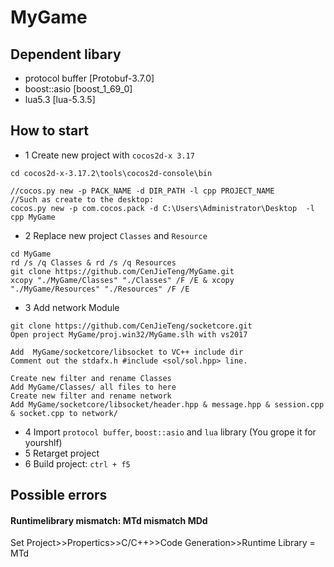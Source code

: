 # MyGame


## Dependent libary
- protocol buffer [Protobuf-3.7.0]
- boost::asio [boost_1_69_0]
- lua5.3 [lua-5.3.5]

## How to start
- 1 Create new project with `cocos2d-x 3.17`
```
cd cocos2d-x-3.17.2\tools\cocos2d-console\bin

//cocos.py new -p PACK_NAME -d DIR_PATH -l cpp PROJECT_NAME
//Such as create to the desktop:
cocos.py new -p com.cocos.pack -d C:\Users\Administrator\Desktop  -l cpp MyGame
```

- 2 Replace new project `Classes` and `Resource` 
```
cd MyGame
rd /s /q Classes & rd /s /q Resources
git clone https://github.com/CenJieTeng/MyGame.git
xcopy "./MyGame/Classes" "./Classes" /F /E & xcopy "./MyGame/Resources" "./Resources" /F /E
```

- 3 Add network Module
```
git clone https://github.com/CenJieTeng/socketcore.git
Open project MyGame/proj.win32/MyGame.slh with vs2017

Add  MyGame/socketcore/libsocket to VC++ include dir
Comment out the stdafx.h #include <sol/sol.hpp> line.

Create new filter and rename Classes
Add MyGame/Classes/ all files to here 
Create new filter and rename network
Add MyGame/socketcore/libsocket/header.hpp & message.hpp & session.cpp & socket.cpp to network/
```

- 4 Import `protocol buffer`, `boost::asio` and `lua` library (You grope it for yourshlf)
- 5 Retarget project
- 6 Build project: `ctrl + f5`

## Possible errors
#### Runtimelibrary mismatch: MTd mismatch MDd
Set Project>>Propertics>>C/C++>>Code Generation>>Runtime Library = MTd
